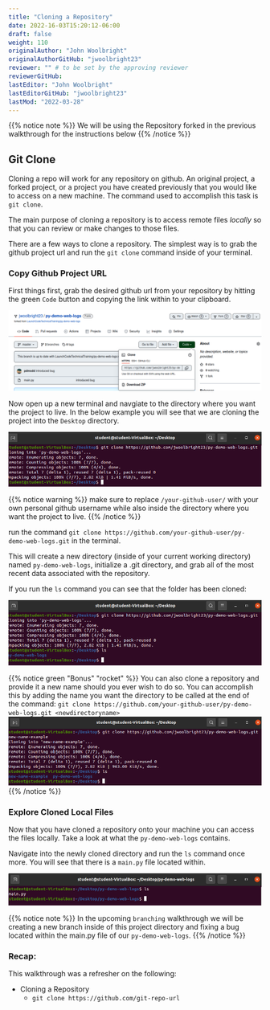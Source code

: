```yaml
---
title: "Cloning a Repository"
date: 2022-16-03T15:20:12-06:00
draft: false
weight: 110
originalAuthor: "John Woolbright"
originalAuthorGitHub: "jwoolbright23"
reviewer: "" # to be set by the approving reviewer
reviewerGitHub:
lastEditor: "John Woolbright"
lastEditorGitHub: "jwoolbright23"
lastMod: "2022-03-28"
---
```


{{% notice note %}}
We will be using the Repository forked in the previous walkthrough for the instructions below
{{% /notice %}}

## Git Clone

Cloning a repo will work for any repository on github. An original project, a forked project, or a project you have created previously that you would like to access on a new machine. The command used to accomplish this task is `git clone`. 

The main purpose of cloning a repository is to access remote files *locally* so that you can review or make changes to those files.

There are a few ways to clone a repository. The simplest way is to grab the github project url and run the `git clone` command inside of your terminal.

### Copy Github Project URL

First things first, grab the desired github url from your repository by hitting the green `Code` button and copying the link within to your clipboard.

![git-clone-button](pictures/git-clone-button.png?classes=border)

Now open up a new terminal and navgiate to the directory where you want the project to live. In the below example you will see that we are cloning the project into the `Desktop` directory.

![git-clone-desktop](pictures/git-clone-desktop.png?classes=border)

{{% notice warning %}}
make sure to replace `/your-github-user/` with your own personal github username while also inside the directory where you want the project to live.
{{% /notice %}}

run the command `git clone https://github.com/your-github-user/py-demo-web-logs.git` in the terminal.

This will create a new directory (inside of your current working directory) named `py-demo-web-logs`, initialize a .git directory, and grab all of the most recent data associated with the repository.

If you run the `ls` command you can see that the folder has been cloned:

![cloned-directory-ls](pictures/cloned-directory-ls.png?classes=border)

{{% notice green "Bonus" "rocket" %}}
You can also clone a repository and provide it a new name should you ever wish to do so. You can accomplish this by adding the name you want the directory to be called at the end of the command: `git clone https://github.com/your-github-user/py-demo-web-logs.git <newdirectoryname>`
![new-name-example](pictures/new-name-example.png?classes=border)
{{% /notice %}}

### Explore Cloned Local Files

Now that you have cloned a repository onto your machine you can access the files locally. Take a look at what the `py-demo-web-logs` contains.

Navigate into the newly cloned directory and run the `ls` command once more. You will see that there is a `main.py` file located within.

![ls-py-demo-web-logs](pictures/ls-py-demo-web-logs.png?classes=border)

{{% notice note %}}
In the upcoming `branching` walkthrough we will be creating a new branch inside of this project directory and fixing a bug located within the main.py file of our `py-demo-web-logs`.
{{% /notice %}}

### Recap:

This walkthrough was a refresher on the following:
- Cloning a Repository
  - `git clone https://github.com/git-repo-url`